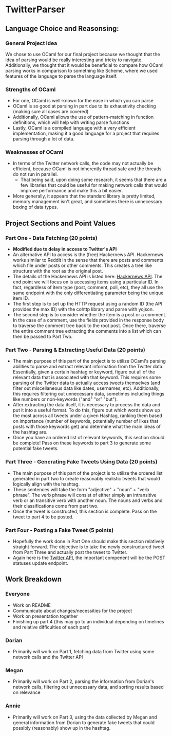 # TwitterParser

## Language Choice and Reasonsing:
### General Project Idea
We chose to use OCaml for our final project because we thought that the idea of parsing would be really interesting and tricky to navigate. Additionally, we thought that it would be beneficial to compare how OCaml parsing works in comparison to something like Scheme, where we used features of the language to parse the language itself. 

### Strengths of OCaml
- For one, OCaml is well-known for the ease in which you can parse
- OCaml is so good at parsing in part due to its exhaustivity checking (making sure all cases are covered)
- Additionally, OCaml allows the use of pattern-matching in function definitions, which will help with writing parse functions
- Lastly, OCaml is a compiled language with a very efficient implementation, making it a good language for a project that requires parsing through a lot of data. 

### Weaknesses of OCaml
- In terms of the Twitter network calls, the code may not actually be efficient, because OCaml is not inherently thread safe and the threads do not run in parallel.  
    - That being said, upon doing some research, it seems that there are a few libraries that could be useful for making network calls that would improve performance and make this a bit easier. 
- More generally, it appears that the standard library is pretty limited, memory management isn't great, and sometimes there is unnecessary boxing of data types. 

## Project Sections and Point Values
### Part One - Data Fetching (20 points)
- **Modified due to delay in access to Twitter's API**
- An alternative API to access is the (free) Hackernews API. Hackernews works similar to Reddit in the sense that there are posts and comments which file under posts or other comments. This creates a tree like structure with the root as the original post. 
- The details of the Hackernews API is listed here: [Hackernews API](https://github.com/HackerNews/API). The end point we will focus on is accessing items using a particular ID. In fact, regardless of item type (post, comment, poll, etc), they all use the same endpoint with the only differentiating parameter being the unique item ID. 
- The first step is to set up the HTTP request using a random ID (the API provides the max ID) with the cohttp library and parse with yojson. 
- The second step is to consider whether the item is a post or a comment. In the case of a comment, use the fields provided in the response body to traverse the comment tree back to the root post. Once there, traverse the entire comment tree extracting the comments into a list which can then be passed to Part Two. 
### Part Two - Parsing & Extracting Useful Data (20 points)
- The main purpose of this part of the project is to utilize OCaml's parsing abilities to parse and extract relevant information from the Twitter data. Essentially, given a certain hashtag or keyword, figure out all of the relevant data that is associated with that keyword. This requires some parsing of the Twitter data to actually access tweets themselves (and filter out miscellaneous data like dates, usernames, etc). Additionally, this requires filtering out unnecessary data, sometimes including things like numbers or non-keywords ("and" "or" "but").   
- After extracting the data itself, it is necessary to process the data and put it into a useful format. To do this, figure out which words show up the most across all tweets under a given Hashtag, ranking them based on importance (number of keywords, potentially number of likes that posts with those keywords get) and determine what the main ideas of the hashtag are. 
- Once you have an ordered list of relevant keywords, this section should be complete! Pass on these keywords to part 3 to generate some potential fake tweets. 
### Part Three - Generating Fake Tweets Using Data (20 points)
- The main purpose of this part of the project is to utilize the ordered list generated in part two to create reasonably realistic tweets that would logically align with the hashtag.  
- These sentences will take the form "adjective" + "noun" +  "verb phrase". The verb phrase will consist of either simply an intransitive verb or an transitive verb with another noun. The nouns and verbs and their classifications come from part two. 
- Once the tweet is constructed, this section is complete. Pass on the tweet to part 4 to be posted. 
### Part Four - Posting a Fake Tweet (5 points)
- Hopefully the work done in Part One should make this section relatively straight forward. The objective is to take the newly constructured tweet from Part Three and actually post the tweet to Twitter. 
- Again here is the [Twitter API](https://developer.twitter.com/en/docs/twitter-api/api-reference-index), the important compenent will be the POST statuses update endpoint. 

## Work Breakdown
### Everyone
- Work on README
- Communicate about changes/necessities for the project 
- Work on presentation together
- Finishing up part 4 (this may go to an individual depending on timelines and relative difficulties of each part)

### Dorian
- Primarily will work on Part 1, fetching data from Twitter using some network calls and the Twitter API

### Megan
- Primarily will work on Part 2, parsing the information from Dorian's network calls, filtering out unnecessary data, and sorting results based on relevance

### Annie
- Primarily will work on Part 3, using the data collected by Megan and general information from Dorian to generate fake tweets that could possibly (reasonably) show up in the hashtag. 